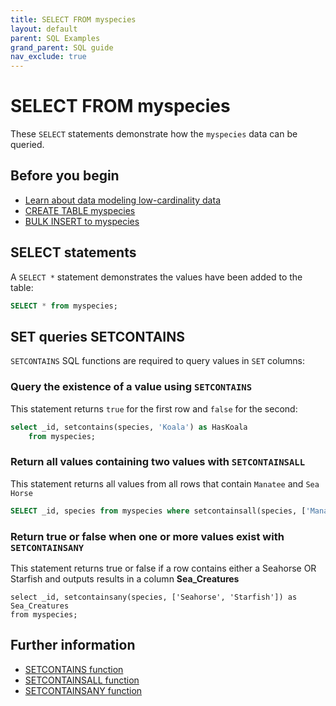 ```yaml
---
title: SELECT FROM myspecies
layout: default
parent: SQL Examples
grand_parent: SQL guide
nav_exclude: true
---
```

# SELECT FROM myspecies

These `SELECT` statements demonstrate how the `myspecies` data can be queried.

## Before you begin

* [Learn about data modeling low-cardinality data](/docs/cloud/cloud-faq/cloud-faq-data-modeling)
* [CREATE TABLE myspecies](/docs/sql-guide/examples/sql-eg-table/sql-eg-table-create-myspecies)
* [BULK INSERT to myspecies](/docs/sql-guide/examples/sql-eg-insert/sql-eg-insert-bulk-myspecies)

## SELECT statements

A `SELECT *` statement demonstrates the values have been added to the table:

```sql
SELECT * from myspecies;
```

## SET queries SETCONTAINS

`SETCONTAINS` SQL functions are required to query values in `SET` columns:

### Query the existence of a value using `SETCONTAINS`

This statement returns `true` for the first row and `false` for the second:

```sql
select _id, setcontains(species, 'Koala') as HasKoala
    from myspecies;
```

### Return all values containing two values with `SETCONTAINSALL`

This statement returns all values from all rows that contain `Manatee` and `Sea Horse`

```sql
SELECT _id, species from myspecies where setcontainsall(species, ['Manatee','Sea Horse']);
```

### Return true or false when one or more values exist with `SETCONTAINSANY`

This statement returns true or false if a row contains either a Seahorse OR Starfish and outputs results in a column **Sea_Creatures**
```
select _id, setcontainsany(species, ['Seahorse', 'Starfish']) as Sea_Creatures
from myspecies;
```

## Further information

* [SETCONTAINS function](/docs/sql-guide/functions/function-setcontains)
* [SETCONTAINSALL function](/docs/sql-guide/functions/function-setcontainsall)
* [SETCONTAINSANY function](/docs/sql-guide/functions/function-setcontainsany)
